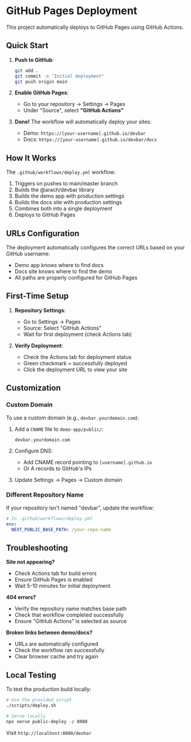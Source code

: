 # GitHub Pages Deployment

This project automatically deploys to GitHub Pages using GitHub Actions.

## Quick Start

1. **Push to GitHub**:
   ```bash
   git add .
   git commit -m "Initial deployment"
   git push origin main
   ```

2. **Enable GitHub Pages**:
   - Go to your repository → Settings → Pages
   - Under "Source", select **"GitHub Actions"**

3. **Done!** The workflow will automatically deploy your sites:
   - Demo: `https://[your-username].github.io/devbar`
   - Docs: `https://[your-username].github.io/devbar/docs`

## How It Works

The `.github/workflows/deploy.yml` workflow:
1. Triggers on pushes to main/master branch
2. Builds the @arach/devbar library
3. Builds the demo app with production settings
4. Builds the docs site with production settings
5. Combines both into a single deployment
6. Deploys to GitHub Pages

## URLs Configuration

The deployment automatically configures the correct URLs based on your GitHub username:

- Demo app knows where to find docs
- Docs site knows where to find the demo
- All paths are properly configured for GitHub Pages

## First-Time Setup

1. **Repository Settings**:
   - Go to Settings → Pages
   - Source: Select "GitHub Actions"
   - Wait for first deployment (check Actions tab)

2. **Verify Deployment**:
   - Check the Actions tab for deployment status
   - Green checkmark = successfully deployed
   - Click the deployment URL to view your site

## Customization

### Custom Domain

To use a custom domain (e.g., `devbar.yourdomain.com`):

1. Add a `CNAME` file to `demo-app/public/`:
   ```
   devbar.yourdomain.com
   ```

2. Configure DNS:
   - Add CNAME record pointing to `[username].github.io`
   - Or A records to GitHub's IPs

3. Update Settings → Pages → Custom domain

### Different Repository Name

If your repository isn't named "devbar", update the workflow:

```yaml
# In .github/workflows/deploy.yml
env:
  NEXT_PUBLIC_BASE_PATH: /your-repo-name
```

## Troubleshooting

**Site not appearing?**
- Check Actions tab for build errors
- Ensure GitHub Pages is enabled
- Wait 5-10 minutes for initial deployment

**404 errors?**
- Verify the repository name matches base path
- Check that workflow completed successfully
- Ensure "GitHub Actions" is selected as source

**Broken links between demo/docs?**
- URLs are automatically configured
- Check the workflow ran successfully
- Clear browser cache and try again

## Local Testing

To test the production build locally:

```bash
# Use the provided script
./scripts/deploy.sh

# Serve locally
npx serve public-deploy -p 8080
```

Visit `http://localhost:8080/devbar`